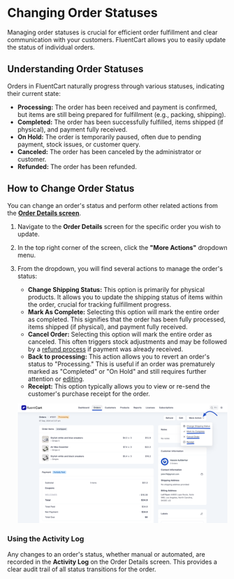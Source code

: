  # Changing Order Statuses

Managing order statuses is crucial for efficient order fulfillment and clear communication with your customers. FluentCart allows you to easily update the status of individual orders.

## Understanding Order Statuses

Orders in FluentCart naturally progress through various statuses, indicating their current state:

* **Processing:** The order has been received and payment is confirmed, but items are still being prepared for fulfillment (e.g., packing, shipping).
* **Completed:** The order has been successfully fulfilled, items shipped (if physical), and payment fully received.
* **On Hold:** The order is temporarily paused, often due to pending payment, stock issues, or customer query.
* **Canceled:** The order has been canceled by the administrator or customer.
* **Refunded:** The order has been refunded.

## How to Change Order Status

You can change an order's status and perform other related actions from the **[Order Details screen](/guide/store-management/orders-management/order-details-overview)**.

1.  Navigate to the **Order Details** screen for the specific order you wish to update.
2.  In the top right corner of the screen, click the **"More Actions"** dropdown menu.

3.  From the dropdown, you will find several actions to manage the order's status:

    * **Change Shipping Status:** This option is primarily for physical products. It allows you to update the shipping status of items within the order, crucial for tracking fulfillment progress.
    * **Mark As Complete:** Selecting this option will mark the entire order as completed. This signifies that the order has been fully processed, items shipped (if physical), and payment fully received.
    * **Cancel Order:** Selecting this option will mark the entire order as canceled. This often triggers stock adjustments and may be followed by a [refund process](/guide/store-management/orders-management/processing-refunds) if payment was already received.
    * **Back to processing:** This action allows you to revert an order's status to "Processing." This is useful if an order was prematurely marked as "Completed" or "On Hold" and still requires further attention or [editing](/guide/store-management/orders-management/editing-existing-orders).
    * **Receipt:** This option typically allows you to view or re-send the customer's purchase receipt for the order.

     ![Screenshot of More Actions Dropdown](/guide/public/images/store-management/order-more-actions-dropdown.png)

### Using the Activity Log

Any changes to an order's status, whether manual or automated, are recorded in the **Activity Log** on the Order Details screen. This provides a clear audit trail of all status transitions for the order.
